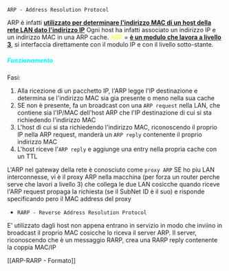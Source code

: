 `ARP - Address Resolution Protocol`

ARP è infatti <b><u>utilizzato per determinare l'indirizzo MAC di un host della rete LAN dato l'indirizzo IP</u></b>
Ogni host ha infatti associato un indirizzo IP e un indirizzo MAC in una ARP cache.
<span style=color:yellow>ARP</span> = <b><u>è un modulo che lavora a livello</u></b> <b><u>3</u></b>, si interfaccia direttamente con il modulo IP e con il livello sotto-stante. 

<h5 style=color:cyan>Funzionamento</h5>




Fasi:
1. Alla ricezione di un pacchetto IP, l'ARP legge l'IP destinazione e determina se l'indirizzo MAC sia gia presente o meno nella sua cache 
2. SE non è presente, fa un broadcast con una `ARP request` nella LAN, che contiene sia l'IP/MAC dell'host ARP che l'IP destinazione di cui si sta richiedendo l'indirizzo MAC
3. L'host di cui si sta richiedendo l'indirizzo MAC, riconoscendo il proprio IP nella ARP request, manderà un `ARP reply` contenente il proprio indirizzo MAC 
4. L'host riceve l'`ARP reply` e aggiunge una entry nella propria cache con un TTL

L'ARP nel gateway della rete è conosciuto come `proxy ARP`
SE ho piu LAN interconnesse, vi è il proxy ARP nella macchina (per forza un router perche serve che lavori a livello 3) che collega le due LAN cosicche quando riceve l'ARP request propaga la richiesta (se il SubNet ID è il suo) e risponde specificando pero il MAC address del proxy

- `RARP - Reverse Address Resolution Protocol`

E' utilizzato dagli host non appena entrano in servizio in modo che inviino in broadcast il proprio MAC cosicche lo riceva il server ARP.
Il server, riconoscendo che è un messaggio RARP, crea una RARP reply contenente la coppia MAC/IP

[[ARP-RARP - Formato]]